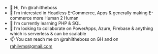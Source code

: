 - 👋 Hi, I’m @rahiltheboss
- 👀 I’m interested in Headless E-Commerce, Apps & generally making E-commerce more Human 2 Human
- 🌱 I’m currently learning PHP & SQL
- 💞️ I’m looking to collaborate on PowerApps, Azure, Firebase & anything which is serverless & can be scalable
- 📫 You can reach me on @rahiltheboss on GH and on rahilvms@gmail.com

<!---
rahiltheboss/rahiltheboss is a ✨ special ✨ repository because its `README.md` (this file) appears on your GitHub profile.
You can click the Preview link to take a look at your changes.
--->
